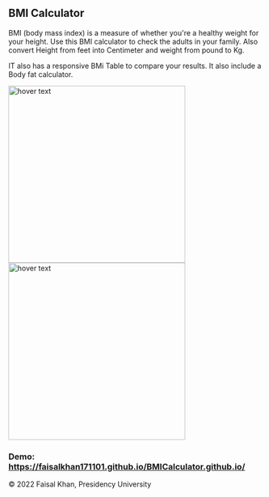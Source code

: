 ## BMI Calculator

BMI (body mass index) is a measure of whether you're a healthy weight for your height. Use this BMI calculator to check the adults in your family. Also convert Height from feet into Centimeter and weight from pound to Kg.

IT also has a responsive BMi Table to compare your results. It also include a Body fat calculator.

<img src="https://user-images.githubusercontent.com/87291732/210175611-e976afb8-ed9c-47ad-aeef-85e4a691c8d6.png" width="350" title="hover text"> 
<img src="https://user-images.githubusercontent.com/87291732/210175629-81f9b565-be4d-4138-bda0-121c9d8d6613.png" width="350" title="hover text"> 

### Demo: https://faisalkhan171101.github.io/BMICalculator.github.io/

© 2022 Faisal Khan, Presidency University
